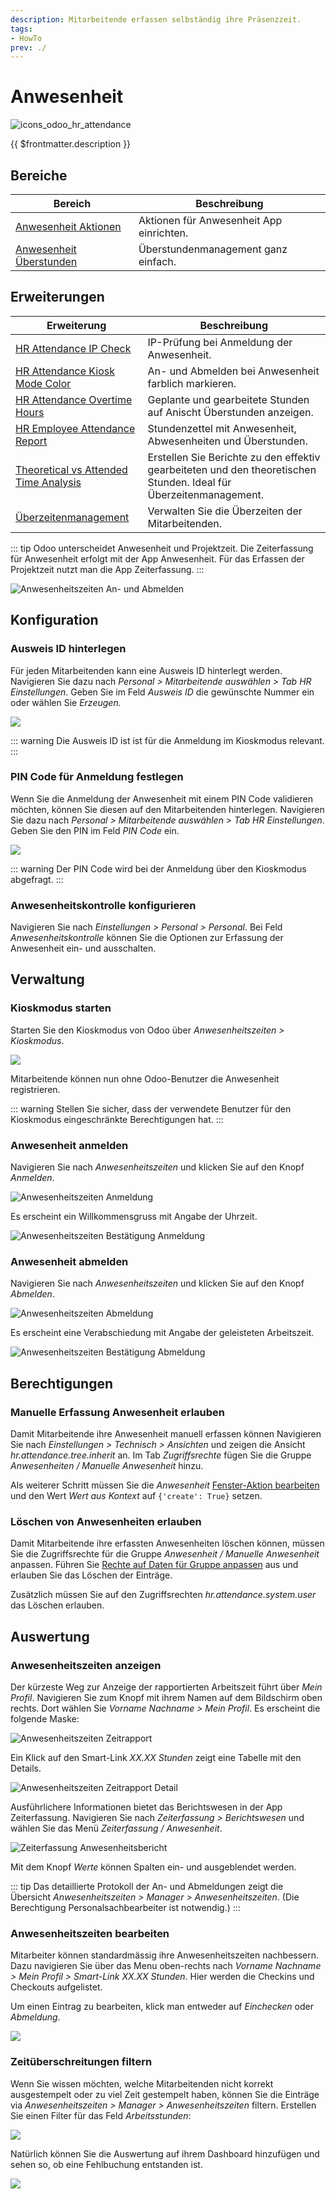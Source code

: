 ```yaml
---
description: Mitarbeitende erfassen selbständig ihre Präsenzzeit.
tags:
- HowTo
prev: ./
---
```


# Anwesenheit
![icons_odoo_hr_attendance](assets/icons_odoo_hr_attendance.png)

{{ $frontmatter.description }}

## Bereiche

| Bereich                                                 | Beschreibung                             |
| ------------------------------------------------------- | ---------------------------------------- |
| [Anwesenheit Aktionen](Anwesenheit%20Aktionen.md)       | Aktionen für Anwesenheit App einrichten. |
| [Anwesenheit Überstunden](Anwesenheit%20Überstunden.md) | Überstundenmanagement ganz einfach.      |

## Erweiterungen

| Erweiterung                                                                               | Beschreibung                                                                                                       |
| ----------------------------------------------------------------------------------------- | ------------------------------------------------------------------------------------------------------------------ |
| [HR Attendance IP Check](HR%20Attendance%20IP%20Check.md)                                 | IP-Prüfung bei Anmeldung der Anwesenheit.                                                                          |
| [HR Attendance Kiosk Mode Color](HR%20Attendance%20Kiosk%20Mode%20Color.md)               | An- und Abmelden bei Anwesenheit farblich markieren.                                                               |
| [HR Attendance Overtime Hours](HR%20Attendance%20Overtime%20Hours.md)                     | Geplante und gearbeitete Stunden auf Anischt Überstunden anzeigen.                                                 |
| [HR Employee Attendance Report](HR%20Employee%20Attendance%20Report.md)                   | Stundenzettel mit Anwesenheit, Abwesenheiten und Überstunden.                                                      |
| [Theoretical vs Attended Time Analysis](Theoretical%20vs%20Attended%20Time%20Analysis.md) | Erstellen Sie Berichte zu den effektiv gearbeiteten und den theoretischen Stunden. Ideal für Überzeitenmanagement. |
| [Überzeitenmanagement](Überzeitenmanagement.md)                                           | Verwalten Sie die Überzeiten der Mitarbeitenden.                                                                   |

::: tip
Odoo unterscheidet Anwesenheit und Projektzeit. Die Zeiterfassung für Anwesenheit erfolgt mit der App Anwesenheit. Für das Erfassen der Projektzeit nutzt man die App Zeiterfassung.
:::

![Anwesenheitszeiten An- und Abmelden](assets/Anwesenheitszeiten%20An-%20und%20Abmelden.png)

## Konfiguration

### Ausweis ID hinterlegen

Für jeden Mitarbeitenden kann eine Ausweis ID hinterlegt werden. Navigieren Sie dazu nach *Personal > Mitarbeitende auswählen > Tab HR Einstellungen*. Geben Sie im Feld *Ausweis ID* die gewünschte Nummer ein oder wählen Sie *Erzeugen.*

![](assets/Anwesenheitszeiten%20Ausweis%20ID.png)

::: warning
Die Ausweis ID ist ist für die Anmeldung im Kioskmodus relevant.
:::

### PIN Code für Anmeldung festlegen

Wenn Sie die Anmeldung der Anwesenheit mit einem PIN Code validieren möchten, können Sie diesen auf den Mitarbeitenden hinterlegen. Navigieren Sie dazu nach *Personal > Mitarbeitende auswählen > Tab HR Einstellungen*. Geben Sie den PIN im Feld *PIN Code* ein.

![](assets/Anwesenheitszeiten%20PIN%20Code.png)

::: warning
Der PIN Code wird bei der Anmeldung über den Kioskmodus abgefragt.
:::

### Anwesenheitskontrolle konfigurieren

Navigieren Sie nach *Einstellungen > Personal > Personal*. Bei Feld *Anwesenheitskontrolle* können Sie die Optionen zur Erfassung der Anwesenheit ein- und ausschalten.

## Verwaltung

### Kioskmodus starten

Starten Sie den Kioskmodus von Odoo über *Anwesenheitszeiten > Kioskmodus*.

![](assets/Anwesenheitszeiten%20Kioskmodus.png)

Mitarbeitende können nun ohne Odoo-Benutzer die Anwesenheit registrieren.

::: warning
Stellen Sie sicher, dass der verwendete Benutzer für den Kioskmodus eingeschränkte Berechtigungen hat.
:::

### Anwesenheit anmelden

Navigieren Sie nach *Anwesenheitszeiten* und klicken Sie auf den Knopf *Anmelden*.

![Anwesenheitszeiten Anmeldung](assets/Anwesenheitszeiten%20Anmeldung.png)

Es erscheint ein Willkommensgruss mit Angabe der Uhrzeit.

![Anwesenheitszeiten Bestätigung Anmeldung](assets/Anwesenheitszeiten%20Best%C3%A4tigung%20Anmeldung.png)

### Anwesenheit abmelden

Navigieren Sie nach *Anwesenheitszeiten* und klicken Sie auf den Knopf *Abmelden*.

![Anwesenheitszeiten Abmeldung](assets/Anwesenheitszeiten%20Abmeldung.png)

Es erscheint eine Verabschiedung mit Angabe der geleisteten Arbeitszeit.

![Anwesenheitszeiten Bestätigung Abmeldung](assets/Anwesenheitszeiten%20Best%C3%A4tigung%20Abmeldung.png)

## Berechtigungen

### Manuelle Erfassung Anwesenheit erlauben

Damit Mitarbeitende ihre Anwesenheit manuell erfassen können Navigieren Sie nach *Einstellungen > Technisch > Ansichten* und zeigen die Ansicht *hr.attendance.tree.inherit* an. Im Tab *Zugriffsrechte* fügen Sie die Gruppe *Anwesenheiten / Manuelle Anwesenheit* hinzu.

Als weiterer Schritt müssen Sie die *Anwesenheit* [Fenster-Aktion bearbeiten](Entwicklung%20Aktionen.md#Fenster-Aktion%20bearbeiten) und den Wert *Wert aus Kontext* auf `{'create': True}` setzen.

### Löschen von Anwesenheiten erlauben

Damit Mitarbeitende ihre erfassten Anwesenheiten löschen können, müssen Sie die Zugriffsrechte für die Gruppe *Anwesenheit / Manuelle Anwesenheit* anpassen. Führen Sie [Rechte auf Daten für Gruppe anpassen](Einstellungen%20Berechtigungen.md#Rechte%20auf%20Daten%20für%20Gruppe%20anpassen) aus und erlauben Sie das Löschen der Einträge.

Zusätzlich müssen Sie auf den Zugriffsrechten *hr.attendance.system.user* das Löschen erlauben. 

## Auswertung

### Anwesenheitszeiten anzeigen

Der kürzeste Weg zur Anzeige der rapportierten Arbeitszeit führt über *Mein Profil*.
Navigieren Sie zum Knopf mit ihrem Namen auf dem Bildschirm oben rechts.
Dort wählen Sie *Vorname Nachname > Mein Profil*. Es erscheint die folgende Maske:

![Anwesenheitszeiten Zeitrapport](assets/Anwesenheitszeiten%20Zeitrapport.png)

Ein Klick auf den Smart-Link *XX.XX Stunden* zeigt eine Tabelle mit den Details.

![Anwesenheitszeiten Zeitrapport Detail](assets/Anwesenheitszeiten%20Zeitrapport%20Detail.png)

Ausführlichere Informationen bietet das Berichtswesen in der App Zeiterfassung.
Navigieren Sie nach *Zeiterfassung > Berichtswesen* und wählen Sie das Menü *Zeiterfassung / Anwesenheit*.

![Zeiterfassung Anwesenheitsbericht](assets/Zeiterfassung%20Anwesenheitsbericht.png)

Mit dem Knopf *Werte* können Spalten ein- und ausgeblendet werden.

::: tip
Das detaillierte Protokoll der An- und Abmeldungen zeigt die Übersicht *Anwesenheitszeiten > Manager > Anwesenheitszeiten*. (Die Berechtigung Personalsachbearbeiter ist notwendig.)
:::

### Anwesenheitszeiten bearbeiten

Mitarbeiter können standardmässig ihre Anwesenheitszeiten nachbessern. Dazu navigieren Sie über das Menu oben-rechts nach *Vorname Nachname > Mein Profil > Smart-Link XX.XX Stunden*. Hier werden die Checkins und Checkouts aufgelistet.

Um einen Eintrag zu bearbeiten, klick man entweder auf *Einchecken* oder *Abmeldung*.

![](assets/Anwesenheitszeiten%20bearbeiten.png)

### Zeitüberschreitungen filtern

Wenn Sie wissen möchten, welche Mitarbeitenden nicht korrekt ausgestempelt oder zu viel Zeit gestempelt haben, können Sie die Einträge via *Anwesenheitszeiten > Manager > Anwesenheitszeiten* filtern. Erstellen Sie einen Filter für das Feld *Arbeitsstunden*:

![](assets/Anwesenheitszeiten%20Arbeitsstunden%20filtern.png)

Natürlich können Sie die Auswertung auf ihrem Dashboard hinzufügen und sehen so, ob eine Fehlbuchung entstanden ist.

![](assets/Anwesenheitszeiten%20Dashboard.png)
